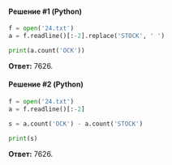 #### Решение #1 (Python)
```python
f = open('24.txt')
a = f.readline()[:-2].replace('STOCK', ' ')

print(a.count('OCK'))
```
**Ответ:** 7626.

#### Решение #2 (Python)
```python
f = open('24.txt')
a = f.readline()[:-2]

s = a.count('OCK') - a.count('STOCK')

print(s)
```
**Ответ:** 7626.
